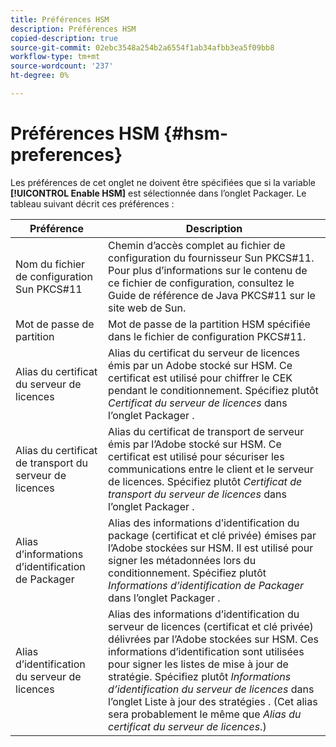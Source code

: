 ```yaml
---
title: Préférences HSM
description: Préférences HSM
copied-description: true
source-git-commit: 02ebc3548a254b2a6554f1ab34afbb3ea5f09bb8
workflow-type: tm+mt
source-wordcount: '237'
ht-degree: 0%

---
```


# Préférences HSM {#hsm-preferences}

Les préférences de cet onglet ne doivent être spécifiées que si la variable **[!UICONTROL Enable HSM]** est sélectionnée dans l’onglet Packager. Le tableau suivant décrit ces préférences :

| Préférence | Description |
|---|---|
| Nom du fichier de configuration Sun PKCS#11 | Chemin d’accès complet au fichier de configuration du fournisseur Sun PKCS#11. Pour plus d’informations sur le contenu de ce fichier de configuration, consultez le Guide de référence de Java PKCS#11 sur le site web de Sun. |
| Mot de passe de partition | Mot de passe de la partition HSM spécifiée dans le fichier de configuration PKCS#11. |
| Alias du certificat du serveur de licences | Alias du certificat du serveur de licences émis par un Adobe stocké sur HSM. Ce certificat est utilisé pour chiffrer le CEK pendant le conditionnement. Spécifiez plutôt *Certificat du serveur de licences* dans l’onglet Packager . |
| Alias du certificat de transport du serveur de licences | Alias du certificat de transport de serveur émis par l’Adobe stocké sur HSM. Ce certificat est utilisé pour sécuriser les communications entre le client et le serveur de licences. Spécifiez plutôt *Certificat de transport du serveur de licences* dans l’onglet Packager . |
| Alias d’informations d’identification de Packager | Alias des informations d’identification du package (certificat et clé privée) émises par l’Adobe stockées sur HSM. Il est utilisé pour signer les métadonnées lors du conditionnement. Spécifiez plutôt *Informations d’identification de Packager* dans l’onglet Packager . |
| Alias d’identification du serveur de licences | Alias des informations d’identification du serveur de licences (certificat et clé privée) délivrées par l’Adobe stockées sur HSM. Ces informations d’identification sont utilisées pour signer les listes de mise à jour de stratégie. Spécifiez plutôt *Informations d’identification du serveur de licences* dans l’onglet Liste à jour des stratégies . (Cet alias sera probablement le même que *Alias du certificat du serveur de licences*.) |
